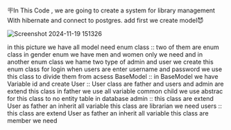 
🪧In This Code , we are going to create a system for library management With hibernate and connect to postgres.
add first we create model😈

![Screenshot 2024-11-19 151326](https://github.com/user-attachments/assets/d59c180c-71b4-4ced-8bd4-beb1a88a1e85)



in this picture we have all model need
enum class :: two of them are enum class in gender enum we have men and women only we need and in another enum class we hame two type
of admin and user we create this enum class for login when users are enter username and password we use this class to divide them from acsess
BaseModel :: in BaseModel we have Variable id and create 
User :: User class are father and users and admin are extend this class in father we use all variable common child we use abstrac for this class to no entity table in database
admin :: this class are extend User as father an inherit all variable this class are librarian we need
users :: this class are extend User as father an inherit all variable this class are member we need
